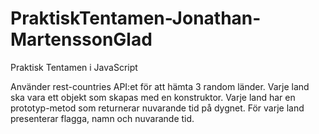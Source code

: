 # PraktiskTentamen-Jonathan-MartenssonGlad
Praktisk Tentamen i JavaScript

Använder rest-countries API:et för att hämta 3 random länder. 
Varje land ska vara ett objekt som skapas med en konstruktor. 
Varje land har en prototyp-metod som returnerar nuvarande tid på dygnet. 
För varje land presenterar flagga, namn och nuvarande tid. 
